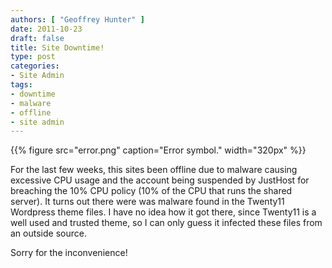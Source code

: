 ```yaml
---
authors: [ "Geoffrey Hunter" ]
date: 2011-10-23
draft: false
title: Site Downtime!
type: post
categories:
- Site Admin
tags:
- downtime
- malware
- offline
- site admin
---
```


{{% figure src="error.png" caption="Error symbol."  width="320px" %}}

For the last few weeks, this sites been offline due to malware causing excessive CPU usage and the account being suspended by JustHost for breaching the 10% CPU policy (10% of the CPU that runs the shared server). It turns out there were was malware found in the Twenty11 Wordpress theme files. I have no idea how it got there, since Twenty11 is a well used and trusted theme, so I can only guess it infected these files from an outside source.

Sorry for the inconvenience!
